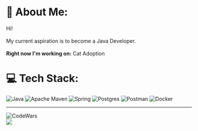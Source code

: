 # 💫 About Me:
Hi!<br><br>My current aspiration is to become a Java Developer.<br><br>**Right now I'm working on:** Cat Adoption

# 💻 Tech Stack:
![Java](https://img.shields.io/badge/java-%23ED8B00.svg?style=for-the-badge&logo=java&logoColor=white) ![Apache Maven](https://img.shields.io/badge/Apache%20Maven-C71A36?style=for-the-badge&logo=Apache%20Maven&logoColor=white) ![Spring](https://img.shields.io/badge/spring-%236DB33F.svg?style=for-the-badge&logo=spring&logoColor=white) ![Postgres](https://img.shields.io/badge/postgres-%23316192.svg?style=for-the-badge&logo=postgresql&logoColor=white) ![Postman](https://img.shields.io/badge/Postman-FF6C37?style=for-the-badge&logo=postman&logoColor=white) ![Docker](https://img.shields.io/badge/docker-%230db7ed.svg?style=for-the-badge&logo=docker&logoColor=white)


---
![CodeWars](https://www.codewars.com/users/maiky123/badges/large)<br>
[![](https://visitcount.itsvg.in/api?id=mich-wierzch&icon=0&color=0)](https://visitcount.itsvg.in)




